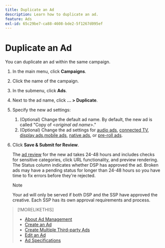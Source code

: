 ```yaml
---
title: Duplicate an Ad
description: Learn how to duplicate an ad.
feature: Ads
exl-id: 65c29be7-ca88-4608-bde2-5f1267d095ef
---
```

# Duplicate an Ad

You can duplicate an ad within the same campaign.

1. In the main menu, click **Campaigns**.
1. Click the name of the campaign.
1. In the submenu, click **Ads**.
1. Next to the ad name, click  **... > Duplicate**.
1. Specify the new ad settings:
    1. (Optional) Change the default ad name. By default, the new ad is called "Copy of \<*original ad name*\>."
    1. (Optional) Change the ad settings for [audio ads](ad-settings-audio.md), [connected TV](ad-settings-connected-tv.md), [display ads](ad-settings-display.md),[mobile ads](ad-settings-mobile.md), [native ads](ad-settings-native.md), or [pre-roll ads](ad-settings-pre-roll.md).
1. Click **Save & Submit for Review**.

   The [ad review](ad-about.md) for the new ad takes 24-48 hours and includes checks for sensitive categories, click URL functionality, and preview rendering. The Status column indicates whether DSP has approved the ad. Broken ads may have a pending status for longer than 24-48 hours so you have time to fix errors before they're rejected.

   >[!NOTE]
   >
   >Your ad will only be served if both DSP and the SSP have approved the creative. Each SSP has its own approval requirements and process.

>[!MORELIKETHIS]
>
>* [About Ad Management](ad-about.md)
>* [Create an Ad](ad-create.md)
>* [Create Multiple Third-party Ads](ad-create-third-party.md)
>* [Edit an Ad](ad-edit.md)
>* [Ad Specifications](/help/dsp/assets/ad-specs.pdf)
